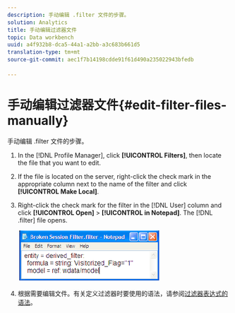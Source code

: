 ```yaml
---
description: 手动编辑 .filter 文件的步骤。
solution: Analytics
title: 手动编辑过滤器文件
topic: Data workbench
uuid: a4f932b8-dca5-44a1-a2bb-a3c683b661d5
translation-type: tm+mt
source-git-commit: aec1f7b14198cdde91f61d490a235022943bfedb

---
```



# 手动编辑过滤器文件{#edit-filter-files-manually}

手动编辑 .filter 文件的步骤。

1. In the [!DNL Profile Manager], click **[!UICONTROL Filters]**, then locate the file that you want to edit.
1. If the file is located on the server, right-click the check mark in the appropriate column next to the name of the filter and click **[!UICONTROL Make Local]**.
1. Right-click the check mark for the filter in the [!DNL User] column and click **[!UICONTROL Open]** > **[!UICONTROL in Notepad]**. The [!DNL .filter] file opens.

   ![](assets/filter_manualEdit.png)

1. 根据需要编辑文件。有关定义过滤器时要使用的语法，请参阅[过滤器表达式的语法](../../../../home/c-get-started/c-qry-lang-syntx/c-syntx-fltr-exp.md#concept-72f2563f809747a2a3cff7ec72462a15)。

